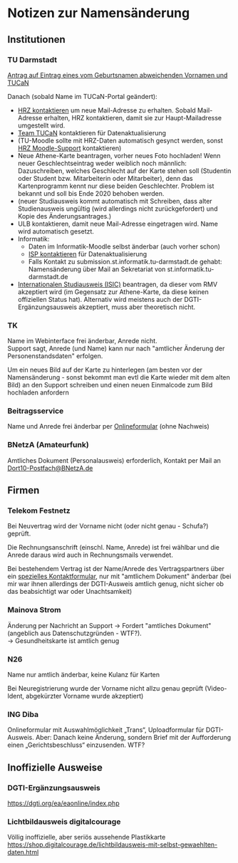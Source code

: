 # Notizen zur Namensänderung

## Institutionen

### TU Darmstadt
[Antrag auf Eintrag eines vom Geburtsnamen abweichenden Vornamen und TUCaN](http://ag-trans-hopo.org/Materialsammlung/Material_Rechtliches/GutachtenTIN-Vornamen_2019-10-20_UL+AT.pdf)

Danach (sobald Name im TUCaN-Portal geändert):
* [HRZ kontaktieren](https://www.hrz.tu-darmstadt.de/support/hrz_service/hrz_service_kontakt/index.de.jsp) um neue Mail-Adresse zu erhalten. Sobald Mail-Adresse erhalten, HRZ kontaktieren, damit sie zur Haupt-Mailadresse umgestellt wird.
* [Team TUCaN](https://www.tu-darmstadt.de/studieren/studierende_tu/studienorganisation_und_tucan/kontakt_4/index.de.jsp) kontaktieren für Datenaktualisierung
* (TU-Moodle sollte mit HRZ-Daten automatisch gesynct werden, sonst [HRZ Moodle-Support](https://www.e-learning.tu-darmstadt.de/werkzeuge/moodle/moodle_faq/moodle_faq_studierende/index.de.jsp) kontaktieren)
* Neue Athene-Karte beantragen, vorher neues Foto hochladen! Wenn neuer Geschlechtseintrag weder weiblich noch männlich: Dazuschreiben, welches Geschlecht auf der Karte stehen soll (Studentin oder Student bzw. Mitarbeiterin oder Mitarbeiter), denn das Kartenprogramm kennt nur diese beiden Geschlechter. Problem ist bekannt und soll bis Ende 2020 behoben werden.
* (neuer Studiausweis kommt automatisch mit Schreiben, dass alter Studienausweis ungültig (wird allerdings nicht zurückgefordert) und Kopie des Änderungsantrages.)
* ULB kontaktieren, damit neue Mail-Adresse eingetragen wird. Name wird automatisch gesetzt.
* Informatik: 
  * Daten im Informatik-Moodle selbst änderbar (auch vorher schon)
  * [ISP kontaktieren](https://www.informatik.tu-darmstadt.de/fb20/organisation_fb20/infrastruktur_und_studentischer_poolservice/index.de.jsp) für Datenaktualisierung
  * Falls Kontakt zu submission.st.informatik.tu-darmstadt.de gehabt: Namensänderung über Mail an Sekretariat von st.informatik.tu-darmstadt.de
* [Internationalen Studiausweis (ISIC)](https://www.isic.de/de/isic-beantragen/) beantragen, da dieser vom RMV akzeptiert wird (im Gegensatz zur Athene-Karte, da diese keinen offiziellen Status hat). Alternativ wird meistens auch der DGTI-Ergänzungsausweis akzeptiert, muss aber theoretisch nicht.  

### TK
Name im Webinterface frei änderbar, Anrede nicht.  
Support sagt, Anrede (und Name) kann nur nach "amtlicher Änderung der Personenstandsdaten" erfolgen.

Um ein neues Bild auf der Karte zu hinterlegen (am besten vor der Namensänderung - 
sonst bekommt man evtl die Karte wieder mit dem alten Bild) an den Support schreiben 
und einen neuen Einmalcode zum Bild hochladen anfordern

### Beitragsservice
Name und Anrede frei änderbar per [Onlineformular](https://www.rundfunkbeitrag.de/buergerinnen_und_buerger/formulare/aendern/index_ger.html) (ohne Nachweis)

### BNetzA (Amateurfunk)
Amtliches Dokument (Personalausweis) erforderlich, Kontakt per Mail an Dort10-Postfach@BNetzA.de

## Firmen

### Telekom Festnetz
Bei Neuvertrag wird der Vorname nicht (oder nicht genau - Schufa?) geprüft.

Die Rechnungsanschrift (einschl. Name, Anrede) ist frei wählbar und die Anrede daraus wird auch in Rechnungsmails verwendet.

Bei bestehendem Vertrag ist der Name/Anrede des Vertragspartners über ein [spezielles Kontaktformular](https://www.telekom.de/kontakt/e-mail-kontakt/festnetz/ihr-auftrag-zur-aenderung-der-vertragspartnerdaten), 
nur mit "amtlichem Dokument" änderbar (bei mir war ihnen allerdings der DGTI-Ausweis amtlich genug, nicht sicher ob das beabsichtigt war oder Unachtsamkeit)  

### Mainova Strom
Änderung per Nachricht an Support -> Fordert "amtliches Dokument" (angeblich aus Datenschutzgründen - WTF?).  
-> Gesundheitskarte ist amtlich genug

### N26
Name nur amtlich änderbar, keine Kulanz für Karten

Bei Neuregistrierung wurde der Vorname nicht allzu genau geprüft (Video-Ident, abgekürzter Vorname wurde akzeptiert)

### ING Diba
Onlineformular mit Auswahlmöglichkeit „Trans“, Uploadformular für DGTI-Ausweis. Aber: Danach 
keine Änderung, sondern Brief mit der Aufforderung einen „Gerichtsbeschluss“ einzusenden. WTF?


## Inoffizielle Ausweise

### DGTI-Ergänzungsausweis
https://dgti.org/ea/eaonline/index.php


### Lichtbildausweis digitalcourage
Völlig inoffizielle, aber seriös aussehende Plastikkarte  
https://shop.digitalcourage.de/lichtbildausweis-mit-selbst-gewaehlten-daten.html




